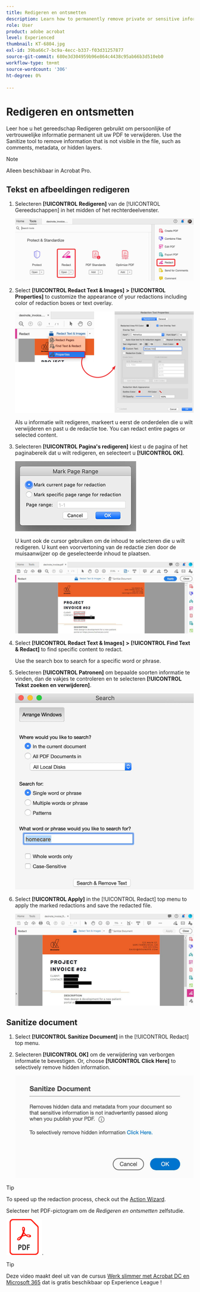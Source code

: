 ```yaml
---
title: Redigeren en ontsmetten
description: Learn how to permanently remove private or sensitive information from your PDF
role: User
product: adobe acrobat
level: Experienced
thumbnail: KT-6804.jpg
exl-id: 39ba66c7-bc9a-4ecc-b337-f03d31257877
source-git-commit: 680e3d304959b96e864c4438c95ab66b3d510eb0
workflow-type: tm+mt
source-wordcount: '306'
ht-degree: 0%

---
```


# Redigeren en ontsmetten

Leer hoe u het gereedschap Redigeren gebruikt om persoonlijke of vertrouwelijke informatie permanent uit uw PDF te verwijderen. Use the Sanitize tool to remove information that is not visible in the file, such as comments, metadata, or hidden layers.

>[!NOTE]
>
>Alleen beschikbaar in Acrobat Pro.

## Tekst en afbeeldingen redigeren

1. Selecteren **[!UICONTROL Redigeren]** van de [!UICONTROL Gereedschappen] in het midden of het rechterdeelvenster.

   ![Redact Step 1](../assets/Redact_1.png)

1. Select **[!UICONTROL Redact Text &amp; Images]** **>** **[!UICONTROL Properties]** to customize the appearance of your redactions including color of redaction boxes or text overlay.

   ![Stap 2 redigeren](../assets/Redact_2.png)

   Als u informatie wilt redigeren, markeert u eerst de onderdelen die u wilt verwijderen en past u de redactie toe. You can redact entire pages or selected content.

1. Selecteren **[!UICONTROL Pagina&#39;s redigeren]** kiest u de pagina of het paginabereik dat u wilt redigeren, en selecteert u **[!UICONTROL OK]**.

   ![Stap 4 redigeren](../assets/Redact_3.png)

   U kunt ook de cursor gebruiken om de inhoud te selecteren die u wilt redigeren. U kunt een voorvertoning van de redactie zien door de muisaanwijzer op de geselecteerde inhoud te plaatsen.

   ![Stap 5a redigeren](../assets/Redact_4.png)

1. Select **[!UICONTROL Redact Text &amp; Images]** **>** **[!UICONTROL Find Text &amp; Redact]** to find specific content to redact.

   Use the search box to search for a specific word or phrase.

1. Selecteren **[!UICONTROL Patronen]** om bepaalde soorten informatie te vinden, dan de vakjes te controleren en te selecteren **[!UICONTROL Tekst zoeken en verwijderen]**.

   ![Stap 5b redigeren](../assets/Redact_5.png)

1. Select **[!UICONTROL Apply]** in the [!UICONTROL Redact] top menu to apply the marked redactions and save the redacted file.

   ![Redact Step 6](../assets/Redact_6.png)

## Sanitize document

1. Select **[!UICONTROL Sanitize Document]** in the [!UICONTROL Redact] top menu.

1. Selecteren **[!UICONTROL OK]** om de verwijdering van verborgen informatie te bevestigen. Or, choose **[!UICONTROL Click Here]** to selectively remove hidden information.

   ![Stap 2 ontsmetten](../assets/Redact_7.png)

>[!TIP]
>
>To speed up the redaction process, check out the [Action Wizard](../advanced-tasks/action.md).

Selecteer het PDF-pictogram om de *Redigeren en ontsmetten* zelfstudie.

[![Download Redact &amp; Sanitize tutorial](../assets/acrobat_PDF_96.png)](../assets/AcrobatDCRedact.pdf).

>[!TIP]
>
>Deze video maakt deel uit van de cursus [Werk slimmer met Acrobat DC en Microsoft 365](https://experienceleague.adobe.com/?recommended=Acrobat-U-1-2021.microsoft365) dat is gratis beschikbaar op Experience League !
